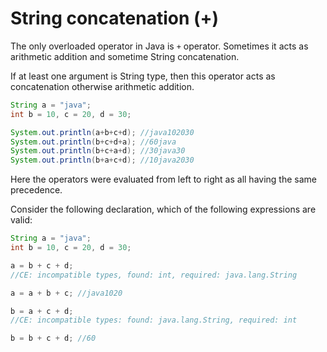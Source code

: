 # String concatenation (+)

The only overloaded operator in Java is `+` operator. Sometimes it acts as arithmetic addition and sometime String concatenation.

If at least one argument is String type, then this operator acts as concatenation otherwise arithmetic addition.

```java linenums="1"
String a = "java";
int b = 10, c = 20, d = 30;

System.out.println(a+b+c+d); //java102030
System.out.println(b+c+d+a); //60java
System.out.println(b+c+a+d); //30java30
System.out.println(b+a+c+d); //10java2030
```
Here the operators were evaluated from left to right as all having the same precedence.

Consider the following declaration, which of the following expressions are valid:

```java linenums="1"
String a = "java";
int b = 10, c = 20, d = 30;

a = b + c + d; 
//CE: incompatible types, found: int, required: java.lang.String 

a = a + b + c; //java1020

b = a + c + d; 
//CE: incompatible types: found: java.lang.String, required: int

b = b + c + d; //60
```